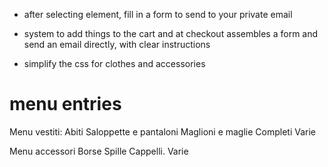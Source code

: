 - after selecting element, fill in a form to send to your private email

- system to add things to the cart and at checkout assembles a form and send an email directly, with clear instructions

- simplify the css for clothes and accessories

# menu entries

Menu vestiti:
Abiti
Saloppette e pantaloni
Maglioni e maglie
Completi
Varie

Menu accessori
Borse
Spille
Cappelli.
Varie
